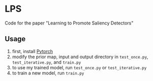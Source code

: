 # LPS
Code for the paper "Learning to Promote Saliency Detectors"

## Usage
1. first, install [Pytorch](https://github.com/pytorch/pytorch)
2. modify the prior map, input and output directory in ```test_once.py```, ```test_iterative.py```, and ```train.py```
3. to use my trained model, run ```test_once.py``` or ```test_iterative.py```
4. to train a new model, run ```train.py```
